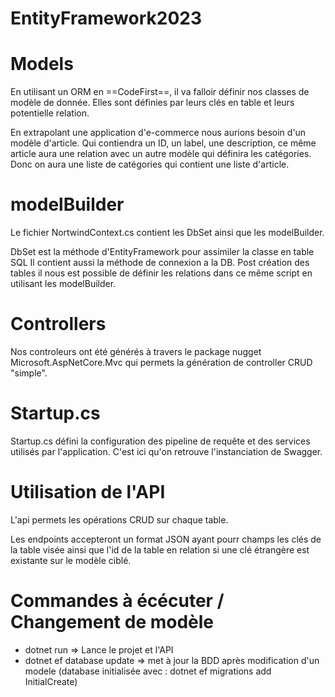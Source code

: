 # EntityFramework2023

# Models
En utilisant un ORM en ==CodeFirst==, il va falloir définir nos classes de modèle de donnée.
Elles sont définies par leurs clés en table et leurs potentielle relation.

En extrapolant une application d'e-commerce nous aurions besoin d'un modèle d'article.
Qui contiendra un ID, un label, une description, ce même article aura une relation avec un autre modèle qui définira les catégories. Donc on aura une liste de catégories qui contient une liste d'article.

# modelBuilder
Le fichier NortwindContext.cs contient les DbSet ainsi que les modelBuilder.

DbSet est la méthode d'EntityFramework pour assimiler la classe en table SQL
Il contient aussi la méthode de connexion a la DB.
Post création des tables il nous est possible de définir les relations dans ce même script en utilisant les modelBuilder.

# Controllers
Nos controleurs ont été générés à travers le package nugget Microsoft.AspNetCore.Mvc qui permets la génération de controller CRUD "simple".

# Startup.cs
Startup.cs défini la configuration des pipeline de requête et des services utilisés par l'application. C'est ici qu'on retrouve l'instanciation de Swagger.

# Utilisation de l'API
L'api permets les opérations CRUD sur chaque table. 

Les endpoints accepteront un format JSON ayant pourr champs les clés de la table visée ainsi que l'id de la table en relation si une clé étrangère est existante sur le modèle ciblé.

# Commandes à écécuter / Changement de modèle
 - dotnet run => Lance le projet et l'API
 - dotnet ef database update => met à jour la BDD après modification d'un modele (database initialisée avec : dotnet ef migrations add InitialCreate)